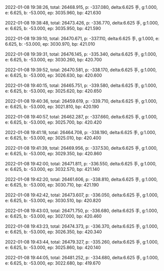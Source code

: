 2022-01-08 19:38:26, total: 26468.915, p: -337.080, delta:6.625 手, g:1.000, e: 6.625, b: -53.000, ep: 3035.960, bp: 421.630

2022-01-08 19:38:48, total: 26473.426, p: -336.770, delta:6.625 手, g:1.000, e: 6.625, b: -53.000, ep: 3035.950, bp: 421.590

2022-01-08 19:39:10, total: 26470.671, p: -337.110, delta:6.625 手, g:1.000, e: 6.625, b: -53.000, ep: 3030.970, bp: 421.010

2022-01-08 19:39:31, total: 26476.145, p: -335.340, delta:6.625 手, g:1.000, e: 6.625, b: -53.000, ep: 3030.260, bp: 420.700

2022-01-08 19:39:52, total: 26470.581, p: -338.170, delta:6.625 手, g:1.000, e: 6.625, b: -53.000, ep: 3026.630, bp: 420.600

2022-01-08 19:40:15, total: 26465.751, p: -339.580, delta:6.625 手, g:1.000, e: 6.625, b: -53.000, ep: 3025.620, bp: 420.650

2022-01-08 19:40:36, total: 26459.619, p: -339.710, delta:6.625 手, g:1.000, e: 6.625, b: -53.000, ep: 3021.810, bp: 420.190

2022-01-08 19:40:57, total: 26462.287, p: -337.660, delta:6.625 手, g:1.000, e: 6.625, b: -53.000, ep: 3025.700, bp: 420.420

2022-01-08 19:41:18, total: 26464.708, p: -338.190, delta:6.625 手, g:1.000, e: 6.625, b: -53.000, ep: 3025.010, bp: 420.400

2022-01-08 19:41:39, total: 26469.956, p: -337.530, delta:6.625 手, g:1.000, e: 6.625, b: -53.000, ep: 3029.350, bp: 420.860

2022-01-08 19:42:00, total: 26471.811, p: -336.550, delta:6.625 手, g:1.000, e: 6.625, b: -53.000, ep: 3032.570, bp: 421.140

2022-01-08 19:42:20, total: 26461.606, p: -338.810, delta:6.625 手, g:1.000, e: 6.625, b: -53.000, ep: 3030.710, bp: 421.190

2022-01-08 19:42:42, total: 26473.607, p: -336.050, delta:6.625 手, g:1.000, e: 6.625, b: -53.000, ep: 3030.510, bp: 420.820

2022-01-08 19:43:03, total: 26471.750, p: -336.680, delta:6.625 手, g:1.000, e: 6.625, b: -53.000, ep: 3027.000, bp: 420.460

2022-01-08 19:43:23, total: 26474.373, p: -336.370, delta:6.625 手, g:1.000, e: 6.625, b: -53.000, ep: 3026.350, bp: 420.340

2022-01-08 19:43:44, total: 26479.327, p: -335.260, delta:6.625 手, g:1.000, e: 6.625, b: -53.000, ep: 3025.860, bp: 420.140

2022-01-08 19:44:05, total: 26481.252, p: -334.680, delta:6.625 手, g:1.000, e: 6.625, b: -53.000, ep: 3022.680, bp: 419.670